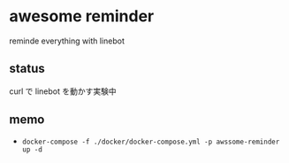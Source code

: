 # awesome reminder
reminde everything with linebot

## status
curl で linebot を動かす実験中

## memo
- `docker-compose -f ./docker/docker-compose.yml -p awssome-reminder up -d `
